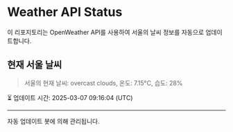 
# Weather API Status

이 리포지토리는 OpenWeather API를 사용하여 서울의 날씨 정보를 자동으로 업데이트합니다.

## 현재 서울 날씨
> 서울의 현재 날씨: overcast clouds, 온도: 7.15°C, 습도: 28%

⏳ 업데이트 시간: 2025-03-07 09:16:04 (UTC)

---
자동 업데이트 봇에 의해 관리됩니다.
